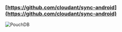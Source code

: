 ### [https://github.com/cloudant/sync-android](https://github.com/cloudant/sync-android)
![PouchDB](images/pouchdb.png)

